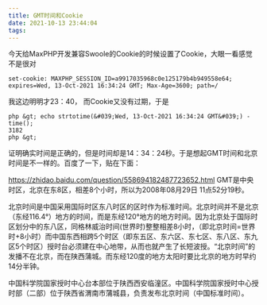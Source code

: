 ```yaml
---
title: GMT时间和Cookie
date: 2021-10-13 23:44:04
tags:
---
```


今天给MaxPHP开发兼容Swoole的Cookie的时候设置了Cookie，大眼一看感觉不是很对

```
set-cookie: MAXPHP_SESSION_ID=a9917035968c0e125179b4b949558e64; expires=Wed, 13-Oct-2021 16:34:24 GMT; Max-Age=3600; path=/
```
我这边明明才23：40， 而Cookie又没有过期，于是
```
php &gt; echo strtotime(&#039;Wed, 13-Oct-2021 16:34:24 GMT&#039;) - time();
3182
php &gt; 
```

证明确实时间是正确的，但是时间却是14：34：24秒。于是想起GMT时间和北京时间是不一样的。百度了一下，贴在下面：

https://zhidao.baidu.com/question/558694182487723652.html
GMT是中央时区，北京在东8区，相差8个小时，所以为2008年08月29日 11点52分19秒。

北京时间是中国采用国际时区东八时区的区时作为标准时间。北京时间并不是北京（东经116.4°）地方的时间，而是东经120°地方的地方时间。因为北京处于国际时区划分中的东八区，同格林威治时间(世界时)整整相差8小时，（即北京时间=世界时+8小时）而中国东西相跨5个时区（即东五区、东六区、东七区、东八区、东九区5个时区）授时台必须建在中心地带，从而也就产生了长短波授。“北京时间”的发播不在北京，而在陕西蒲城。而东经120度的地方太阳时要比北京的地方时早约14分半钟。

中国科学院国家授时中心台本部位于陕西西安临潼区。中国科学院国家授时中心授时部（二部）位于陕西省渭南市蒲城县，负责发布北京时间（中国标准时间）。